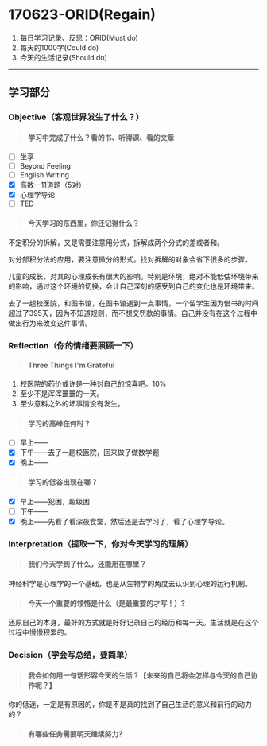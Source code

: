 # 170623-ORID(Regain)

1. 每日学习记录、反思：ORID(Must do)
2. 每天的1000字(Could do)
3. 今天的生活记录(Should do)

------

## 学习部分

### Objective（客观世界发生了什么？）

> #### 学习中完成了什么？看的书、听得课、看的文章

- [ ] 坐享
- [ ] Beyond Feeling
- [ ] English Writing
- [x] 高数—11道题（5对）
- [x] 心理学导论
- [ ] TED

> #### 今天学习的东西里，你还记得什么？

不定积分的拆解，又是需要注意用分式，拆解成两个分式的差或者和。

对分部积分法的应用，要注意微分的形式。找对拆解的对象会省下很多的步骤。

儿童的成长，对其的心理成长有很大的影响。特别是环境，绝对不能低估环境带来的影响，通过这个环境的切换，会让自己深刻的感受到自己的变化也是环境带来。

去了一趟校医院，和图书馆，在图书馆遇到一点事情，一个留学生因为借书的时间超过了395天，因为不知道规则，而不想交罚款的事情。自己并没有在这个过程中做出行为来改变这件事情。

### Reflection（你的情绪要照顾一下）

> #### Three Things I'm Grateful

1. 校医院的药价或许是一种对自己的惊喜吧。10%
2. 至少不是浑浑噩噩的一天。
3. 至少意料之外的坏事情没有发生。

> #### 学习的高峰在何时？

- [ ] 早上——
- [x] 下午——去了一趟校医院，回来做了做数学题
- [x] 晚上——

> #### 学习的低谷出现在哪？

- [x] 早上——犯困，超级困
- [ ] 下午——
- [x] 晚上——先看了看深夜食堂，然后还是去学习了，看了心理学导论。

### Interpretation（提取一下，你对今天学习的理解）

> #### 我们今天学到了什么，还能用在哪里？

神经科学是心理学的一个基础，也是从生物学的角度去认识到心理的运行机制。

> #### 今天一个重要的领悟是什么（是最重要的才写！）?

还原自己的本身，最好的方式就是好好记录自己的经历和每一天。生活就是在这个过程中慢慢积累的。

### Decision（学会写总结，要简单）

> #### 我会如何用一句话形容今天的生活？【未来的自己将会怎样与今天的自己协作呢？】

你的低迷，一定是有原因的，你是不是真的找到了自己生活的意义和前行的动力的？

> #### 有哪些任务需要明天继续努力?

